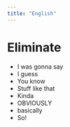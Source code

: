 ```yaml
---
title: "English"
---
```


# Eliminate
* I was gonna say
* I guess
* You know
* Stuff like that
* Kinda
* OBVIOUSLY
* basically
* So!